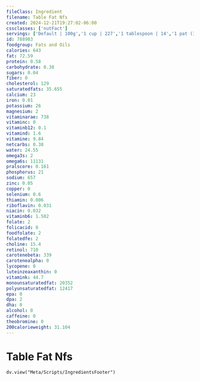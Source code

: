 ```yaml
---
fileClass: Ingredient
filename: Table Fat Nfs
created: 2024-12-21T19:27:02-06:00
cssclasses: ['nutFact']
servings: ['Default | 100g','1 cup | 227','1 tablespoon | 14','1 pat (1" sq, 1/3" high) | 5','guideline amount per slice of bread/roll | 7']
id: 788983
foodgroup: Fats and Oils
calories: 643
fat: 72.59
protein: 0.58
carbohydrate: 0.38
sugars: 0.04
fiber: 0
cholesterol: 129
saturatedfats: 35.655
calcium: 23
iron: 0.01
potassium: 26
magnesium: 2
vitaminarae: 738
vitaminc: 0
vitaminb12: 0.1
vitamind: 1.6
vitamine: 9.84
netcarbs: 0.38
water: 24.55
omega3s: 2
omega6s: 11131
pralscore: 0.161
phosphorus: 21
sodium: 657
zinc: 0.05
copper: 0
selenium: 0.6
thiamin: 0.006
riboflavin: 0.031
niacin: 0.032
vitaminb6: 1.502
folate: 2
folicacid: 0
foodfolate: 2
folatedfe: 2
choline: 15.4
retinol: 710
carotenebeta: 339
carotenealpha: 0
lycopene: 0
luteinzeaxanthin: 0
vitamink: 44.7
monounsaturatedfat: 20352
polyunsaturatedfat: 12417
epa: 0
dpa: 2
dha: 0
alcohol: 0
caffeine: 0
theobromine: 0
200calorieweight: 31.104
---
```


# Table Fat Nfs

```dataviewjs
dv.view("Meta/Scripts/IngredientsFooter")
```